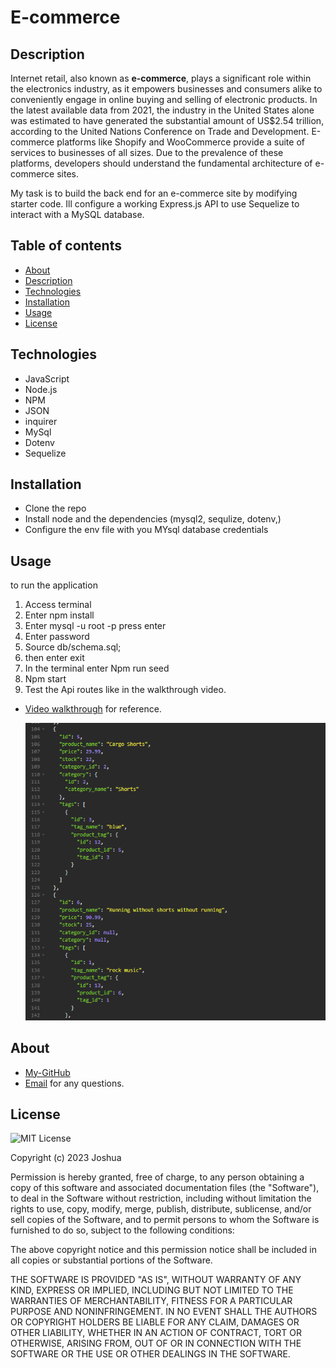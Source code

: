 # E-commerce

## Description 
Internet retail, also known as **e-commerce**, plays a significant role within the electronics industry, as it empowers businesses and consumers alike to conveniently engage in online buying and selling of electronic products. In the latest available data from 2021, the industry in the United States alone was estimated to have generated the substantial amount of US$2.54 trillion, according to the United Nations Conference on Trade and Development. E-commerce platforms like Shopify and WooCommerce provide a suite of services to businesses of all sizes. Due to the prevalence of these platforms, developers should understand the fundamental architecture of e-commerce sites.

My task is to build the back end for an e-commerce site by modifying starter code. Ill configure a working Express.js API to use Sequelize to interact with a MySQL database.


## Table of contents

- [About](#about)
- [Description](#description)
- [Technologies](#technologies)
- [Installation](#installation)
- [Usage](#usage)
- [License](#license)



## Technologies

- JavaScript
- Node.js
- NPM 
- JSON
- inquirer
- MySql
- Dotenv
- Sequelize


## Installation
- Clone the repo
- Install node and the dependencies (mysql2, sequlize, dotenv,)
- Configure the env file with you MYsql database credentials


## Usage

to run the application 
1. Access terminal 
2. Enter npm install 
3. Enter mysql -u root -p press enter 
4. Enter password
5. Source db/schema.sql;  
6. then enter exit
7. In the terminal enter Npm run seed
8. Npm start
9. Test the Api routes like in the walkthrough video.
 
 
 - [Video walkthrough](https://drive.google.com/file/d/15EdoTyCSRRhscEGZr84isJsRbvlDaQgr/view) for reference.

    ![Screenshot of App](ScrennshotOfRoutes.png)




## About
- [My-GitHub](https://github.com/JIF945)
- [Email](mailto:joshua.james918@gmail.com) for any questions. 



## License
![MIT License](https://img.shields.io/badge/License-MIT-orange.svg)



Copyright (c) 2023 Joshua

Permission is hereby granted, free of charge, to any person obtaining a copy
of this software and associated documentation files (the "Software"), to deal
in the Software without restriction, including without limitation the rights
to use, copy, modify, merge, publish, distribute, sublicense, and/or sell
copies of the Software, and to permit persons to whom the Software is
furnished to do so, subject to the following conditions:

The above copyright notice and this permission notice shall be included in all
copies or substantial portions of the Software.

THE SOFTWARE IS PROVIDED "AS IS", WITHOUT WARRANTY OF ANY KIND, EXPRESS OR
IMPLIED, INCLUDING BUT NOT LIMITED TO THE WARRANTIES OF MERCHANTABILITY,
FITNESS FOR A PARTICULAR PURPOSE AND NONINFRINGEMENT. IN NO EVENT SHALL THE
AUTHORS OR COPYRIGHT HOLDERS BE LIABLE FOR ANY CLAIM, DAMAGES OR OTHER
LIABILITY, WHETHER IN AN ACTION OF CONTRACT, TORT OR OTHERWISE, ARISING FROM,
OUT OF OR IN CONNECTION WITH THE SOFTWARE OR THE USE OR OTHER DEALINGS IN THE
SOFTWARE.
